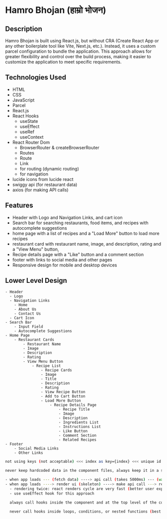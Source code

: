 # Hamro Bhojan (हाम्रो भोजन)

## Description

Hamro Bhojan is built using React.js, but without CRA (Create React App or any other boilerplate tool like Vite, Next.js, etc.). Instead, it uses a custom parcel configuration to bundle the application. This approach allows for greater flexibility and control over the build process, making it easier to customize the application to meet specific requirements.

## Technologies Used

- HTML
- CSS
- JavaScript
- Parcel
- React.js
- React Hooks
  - useState
  - useEffect
  - useRef
  - useContext
- React Router Dom
  - BrowserRouter & createBrowserRouter
  - Routes
  - Route
  - Link
  - for routing (dynamic routing)
  - for navigation
- lucide icons from lucide react
- swiggy api (for restaurant data)
- axios (for making API calls)

## Features

- Header with Logo and Navigation Links, and cart icon
- Search bar for searching restaurants, food items, and recipes with autocomplete suggestions
- home page with a list of recipes and a "Load More" button to load more recipes
- restaurant card with restaurant name, image, and description, rating and a "View Menu" button,
- Recipe details page with a "Like" button and a comment section
- footer with links to social media and other pages
- Responsive design for mobile and desktop devices

## Lower Level Design

```
- Header
  - Logo
  - Navigation Links
    - Home
    - About Us
    - Contact Us
  - Cart Icon
- Search Bar
    - Input Field
    - Autocomplete Suggestions
- Home Page
    - Restaurant Cards
        - Restaurant Name
        - Image
        - Description
        - Rating
        - View Menu Button
            - Recipe List
                - Recipe Cards
                - Image
                - Title
                - Description
                - Rating
                - View Recipe Button
                - Add to Cart Button
                - Load More Button
                    - Recipe Details Page
                        - Recipe Title
                        - Image
                        - Description
                        - Ingredients List
                        - Instructions List
                        - Like Button
                        - Comment Section
                        - Related Recipes
- Footer
    - Social Media Links
    - Other Links
```

```bash
not using keys (not acceptable) <<< index as key={index} <<< unique id as key={uniqueId} (best practice)

never keep hardcoded data in the component files, always keep it in a separate file and import it into the component file. (best practice)

- when app loads --- (fetch data) ----> api call (takes 5000ms) --- (wait for data to come) --> render data
- when app loads ----> render ui (skeleton) ----> make api call ---> rerender ui with data (better approach, better ux)
  - rendering twice: react renders cycle are very fast (better user experience) ----> better approach
  - use useEffect hook for this approach

  always call hooks inside the component and at the top level of the component (best practice)

  never call hooks inside loops, conditions, or nested functions (best practice)
```
